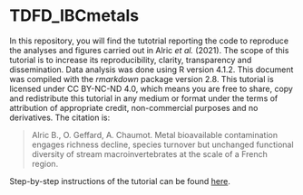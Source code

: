 # TDFD_IBCmetals

In this repository, you will find the tutotrial reporting the code to reproduce the analyses and figures carried out in Alric *et al.* (2021). The scope of this tutorial is to increase its reproducibility, clarity, transparency and dissemination. Data analysis was done using R version 4.1.2. This document was compiled with the *rmarkdown* package version 2.8. This tutorial is licensed under CC BY-NC-ND 4.0, which means you are free to share, copy and redistribute this tutorial in any medium or format under the terms of attribution of appropriate credit, non-commercial purposes and no derivatives. The citation is:

> Alric B., O. Geffard, A. Chaumot. Metal bioavailable contamination engages richness decline, species turnover but unchanged functional diversity of stream macroinvertebrates at the scale of a French region.

Step-by-step instructions of the tutorial can be found [here](https://benalric.github.io/TDFD_IBCmetals/).
